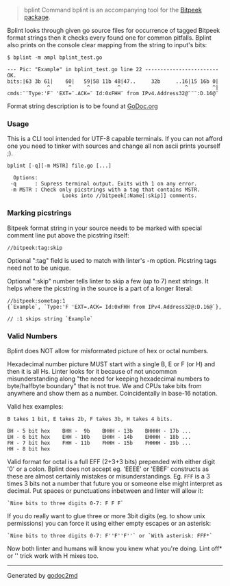 

> bplint
Command bplint is an accompanying tool for the [Bitpeek package](https://github.com/ohir/bitpeek).

Bplint looks through given go source files for occurrence of tagged Bitpeek
format strings then it checks every found one for common pitfalls.
Bplint also prints on the console clear mapping from the string to input's bits:


	$ bplint -m ampl bplint_test.go
	
	--- Pic: "Example" in bplint_test.go line 22 ------------------------
	OK.
	bits:|63 3b 61|    60|   59|58 11b 48|47..     32b     ..16|15 16b 0|
	             ^      ^     ^         ^                     ^        ^|
	cmds:¨¨Type:'F¨ 'EXT=¨.ACK=¨ Id:0xFHH¨ from IPv4.Address32@¨¨¨:D.16@¨

Format string description is to be found at [GoDoc.org](https://godoc.org/github.com/ohir/bitpeek)

### Usage
This is a CLI tool intended for UTF-8 capable terminals. If you can not
afford one you need to tinker with sources and change all non ascii
prints yourself ;).


	bplint [-q][-m MSTR] file.go [...]
	
	  Options:
	 -q      : Supress terminal output. Exits with 1 on any error.
	 -m MSTR : Check only picstrings with a tag that contains MSTR.
	                  Looks into //bitpeek[:Name[:skip]] comments.

### Marking picstrings
Bitpeek format string in your source needs to be marked with
special comment line put above the picstring itself:


	//bitpeek:tag:skip

Optional ":tag" field is used to match with linter's -m option.
Picstring tags need not to be unique.

Optional ":skip" number tells linter to skip a few (up to 7) next strings.
It helps where the picstring in the source is a part of a longer literal:


	//bitpeek:sometag:1
	{`Example`, `Type:'F 'EXT=.ACK= Id:0xFHH from IPv4.Address32@:D.16@`},
	
	// :1 skips string `Example`

### Valid Numbers
Bplint does NOT allow for misformated picture of hex or octal numbers.

Hexadecimal number picture MUST start with a single B, E or F (or H)
and then it is all Hs. Linter looks for it because of not uncommon
misunderstanding along "the need for keeping hexadecimal numbers
to byte/halfbyte boundary" that is not true. We and CPUs take bits
from anywhere and show them as a number. Coincidentally in base-16
notation.

Valid hex examples:


	B takes 1 bit, E takes 2b, F takes 3b, H takes 4 bits.
	
	BH - 5 bit hex    BHH -  9b    BHHH - 13b    BHHHH - 17b ...
	EH - 6 bit hex    EHH - 10b    EHHH - 14b    EHHHH - 18b ...
	FH - 7 bit hex    FHH - 11b    FHHH - 15b    FHHHH - 19b ...
	HH - 8 bit hex

Valid format for octal is a full EFF (2+3+3 bits) prepended with either
digit '0' or a colon. Bplint does not accept eg. 'EEEE' or 'EBEF' constructs
as these are almost certainly mistakes or misunderstandings. Eg. `FFF` is
a 3 times 3 bits not a number that future you or someone else might
interpret as decimal. Put spaces or punctuations inbetween and linter
will allow it:


	`Nine bits to three digits 0-7: F F F`

If you do really want to glue three or more 3bit digits (eg.
to show unix permissions) you can force it using either empty
escapes or an asterisk:


	`Nine bits to three digits 0-7: F''F''F''` or `With asterisk: FFF*`

Now both linter and humans will know you knew what you're doing.
Lint off* or '' trick work with H mixes too.




- - -
Generated by [godoc2md](http://godoc.org/github.com/davecheney/godoc2md)
